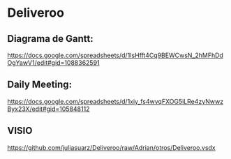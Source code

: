 # Deliveroo

## Diagrama de Gantt: 
https://docs.google.com/spreadsheets/d/1IsHfft4Cq9BEWCwsN_2hMFhDdOgYawV1/edit#gid=1088362591

## Daily Meeting:
https://docs.google.com/spreadsheets/d/1xiy_fs4wvqFXOG5iLRe4zyNwwzByx23X/edit#gid=105848112

## VISIO
https://github.com/juliasuarz/Deliveroo/raw/Adrian/otros/Deliveroo.vsdx

